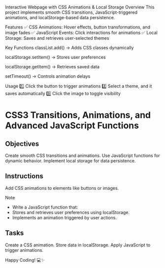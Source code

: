 Interactive Webpage with CSS Animations & Local Storage
Overview
This project implements smooth CSS transitions, JavaScript-triggered animations, and localStorage-based data persistence.

Features
✅ CSS Animations: Hover effects, button transformations, and image fades ✅ JavaScript Events: Click interactions for animations ✅ Local Storage: Saves and retrieves user-selected themes

Key Functions
classList.add() → Adds CSS classes dynamically

localStorage.setItem() → Stores user preferences

localStorage.getItem() → Retrieves saved data

setTimeout() → Controls animation delays

Usage
1️⃣ Click the button to trigger animations 2️⃣ Select a theme, and it saves automatically 3️⃣ Click the image to toggle visibility





# CSS3 Transitions, Animations, and Advanced JavaScript Functions

## Objectives

Create smooth CSS transitions and animations.
Use JavaScript functions for dynamic behavior.
Implement local storage for data persistence.

## Instructions
Add CSS animations to elements like buttons or images.

>[!NOTE]
> - Write a JavaScript function that:
> - Stores and retrieves user preferences using localStorage.
> - Implements an animation triggered by user actions.

## Tasks

Create a CSS animation.
Store data in localStorage.
Apply JavaScript to trigger animations.

Happy Coding! 💻✨
